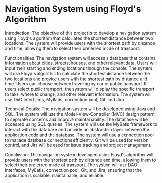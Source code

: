 # Navigation System using Floyd's Algorithm
Introduction:
The objective of this project is to develop a navigation system using Floyd's algorithm that calculates the shortest distance between two locations. The system will provide users with the shortest path by distance and time, allowing them to select their preferred mode of transport.

Functionalities:
The navigation system will access a database that contains information about cities, streets, houses, and other relevant data.
Users will input their starting and ending locations through the console.
The system will use Floyd's algorithm to calculate the shortest distance between the two locations and provide users with the shortest path by distance and time.
Users can choose between traveling by car or public transport.
If users select public transport, the system will display the specific transport to take, where to change, and other relevant information.
The system will use DAO interfaces, MyBatis, connection pool, Git, and Jira.

Technical Details:
The navigation system will be developed using Java and SQL.
The system will use the Model-View-Controller (MVC) design pattern to separate concerns and improve maintainability.
The database will be accessed using SQL queries.
The system will use the MyBatis framework to interact with the database and provide an abstraction layer between the application code and the database.
The system will use a connection pool to manage database connections efficiently.
Git will be used for version control, and Jira will be used for issue tracking and project management.

Conclusion:
The navigation system developed using Floyd's algorithm will provide users with the shortest path by distance and time, allowing them to select their preferred mode of transport. The system will use DAO interfaces, MyBatis, connection pool, Git, and Jira, ensuring that the application is scalable, maintainable, and reliable.
